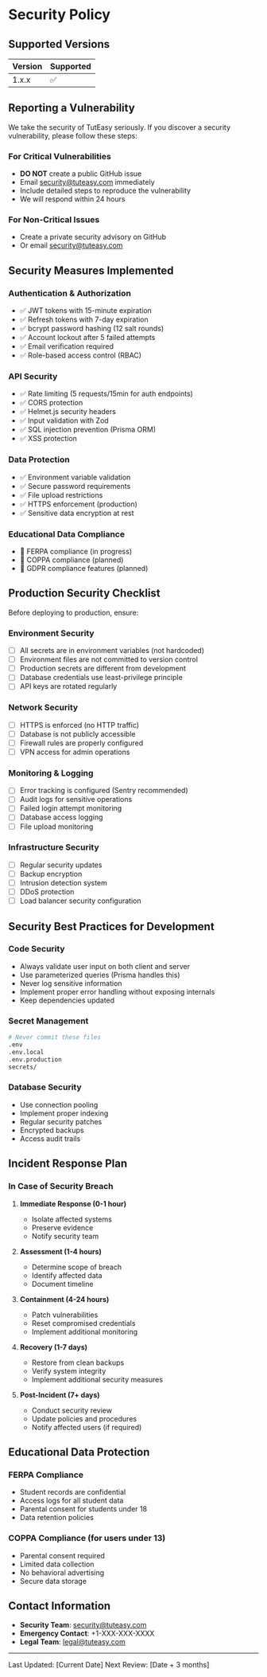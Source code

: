 # Security Policy

## Supported Versions

| Version | Supported          |
| ------- | ------------------ |
| 1.x.x   | :white_check_mark: |

## Reporting a Vulnerability

We take the security of TutEasy seriously. If you discover a security vulnerability, please follow these steps:

### For Critical Vulnerabilities
- **DO NOT** create a public GitHub issue
- Email security@tuteasy.com immediately
- Include detailed steps to reproduce the vulnerability
- We will respond within 24 hours

### For Non-Critical Issues
- Create a private security advisory on GitHub
- Or email security@tuteasy.com

## Security Measures Implemented

### Authentication & Authorization
- ✅ JWT tokens with 15-minute expiration
- ✅ Refresh tokens with 7-day expiration
- ✅ bcrypt password hashing (12 salt rounds)
- ✅ Account lockout after 5 failed attempts
- ✅ Email verification required
- ✅ Role-based access control (RBAC)

### API Security
- ✅ Rate limiting (5 requests/15min for auth endpoints)
- ✅ CORS protection
- ✅ Helmet.js security headers
- ✅ Input validation with Zod
- ✅ SQL injection prevention (Prisma ORM)
- ✅ XSS protection

### Data Protection
- ✅ Environment variable validation
- ✅ Secure password requirements
- ✅ File upload restrictions
- ✅ HTTPS enforcement (production)
- ✅ Sensitive data encryption at rest

### Educational Data Compliance
- 🔄 FERPA compliance (in progress)
- 🔄 COPPA compliance (planned)
- 🔄 GDPR compliance features (planned)

## Production Security Checklist

Before deploying to production, ensure:

### Environment Security
- [ ] All secrets are in environment variables (not hardcoded)
- [ ] Environment files are not committed to version control
- [ ] Production secrets are different from development
- [ ] Database credentials use least-privilege principle
- [ ] API keys are rotated regularly

### Network Security
- [ ] HTTPS is enforced (no HTTP traffic)
- [ ] Database is not publicly accessible
- [ ] Firewall rules are properly configured
- [ ] VPN access for admin operations

### Monitoring & Logging
- [ ] Error tracking is configured (Sentry recommended)
- [ ] Audit logs for sensitive operations
- [ ] Failed login attempt monitoring
- [ ] Database access logging
- [ ] File upload monitoring

### Infrastructure Security
- [ ] Regular security updates
- [ ] Backup encryption
- [ ] Intrusion detection system
- [ ] DDoS protection
- [ ] Load balancer security configuration

## Security Best Practices for Development

### Code Security
- Always validate user input on both client and server
- Use parameterized queries (Prisma handles this)
- Never log sensitive information
- Implement proper error handling without exposing internals
- Keep dependencies updated

### Secret Management
```bash
# Never commit these files
.env
.env.local
.env.production
secrets/
```

### Database Security
- Use connection pooling
- Implement proper indexing
- Regular security patches
- Encrypted backups
- Access audit trails

## Incident Response Plan

### In Case of Security Breach

1. **Immediate Response (0-1 hour)**
   - Isolate affected systems
   - Preserve evidence
   - Notify security team

2. **Assessment (1-4 hours)**
   - Determine scope of breach
   - Identify affected data
   - Document timeline

3. **Containment (4-24 hours)**
   - Patch vulnerabilities
   - Reset compromised credentials
   - Implement additional monitoring

4. **Recovery (1-7 days)**
   - Restore from clean backups
   - Verify system integrity
   - Implement additional security measures

5. **Post-Incident (7+ days)**
   - Conduct security review
   - Update policies and procedures
   - Notify affected users (if required)

## Educational Data Protection

### FERPA Compliance
- Student records are confidential
- Access logs for all student data
- Parental consent for students under 18
- Data retention policies

### COPPA Compliance (for users under 13)
- Parental consent required
- Limited data collection
- No behavioral advertising
- Secure data storage

## Contact Information

- **Security Team**: security@tuteasy.com
- **Emergency Contact**: +1-XXX-XXX-XXXX
- **Legal Team**: legal@tuteasy.com

---

Last Updated: [Current Date]
Next Review: [Date + 3 months] 